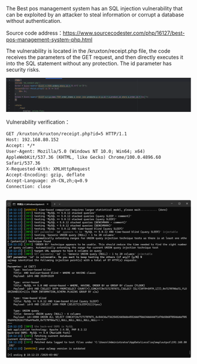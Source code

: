 



The Best pos management system has an SQL injection vulnerability that can be exploited by an attacker to steal information or corrupt a database without authentication.



Source code address：https://www.sourcecodester.com/php/16127/best-pos-management-system-php.html



The vulnerability is located in the /kruxton/receipt.php file, the code receives the parameters of the GET request, and then directly executes it into the SQL statement without any protection. The id parameter has security risks.

![image-20250314235250268](images/image-20250314235250268.png)



Vulnerability verification：

```
GET /kruxton/kruxton/receipt.php?id=5 HTTP/1.1
Host: 192.168.80.152
Accept: */*
User-Agent: Mozilla/5.0 (Windows NT 10.0; Win64; x64) AppleWebKit/537.36 (KHTML, like Gecko) Chrome/100.0.4896.60 Safari/537.36
X-Requested-With: XMLHttpRequest
Accept-Encoding: gzip, deflate
Accept-Language: zh-CN,zh;q=0.9
Connection: close


```

 ![image-20250314235311844](images/image-20250314235311844.png)



































